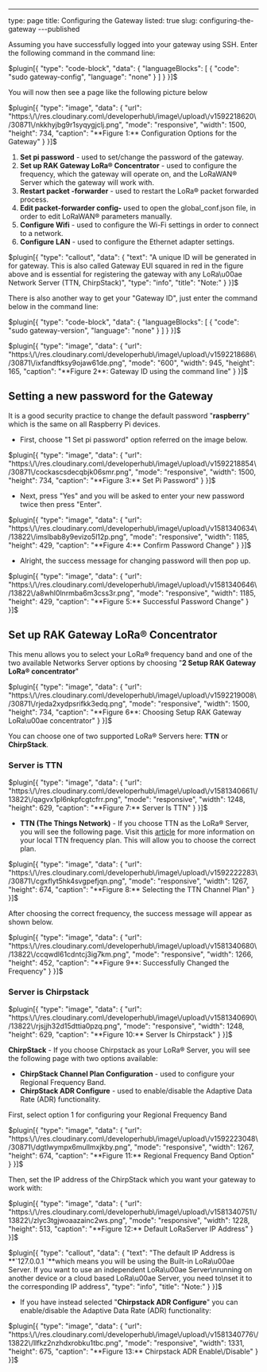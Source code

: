 ---
type: page
title: Configuring the Gateway
listed: true
slug: configuring-the-gateway
---published

Assuming you have successfully logged into your gateway using SSH. Enter the following command in the command line:

$plugin[{
    "type": "code-block",
    "data": {
        "languageBlocks": [
            {
                "code": "sudo gateway-config",
                "language": "none"
            }
        ]
    }
}]$

You will now then see a page like the following picture below

$plugin[{
    "type": "image",
    "data": {
        "url": "https:\/\/res.cloudinary.com\/developerhub\/image\/upload\/v1592218620\/30871\/nkkhyjbg9r1syqygjclj.png",
        "mode": "responsive",
        "width": 1500,
        "height": 734,
        "caption": "**Figure 1:** Configuration Options for the Gateway"
    }
}]$

1. **Set pi password** - used to set/change the password of the gateway.
2. **Set up RAK Gateway LoRa® Concentrator** - used to configure the frequency, which the gateway will operate on, and the LoRaWAN® Server which the gateway will work with.
3. **Restart packet -forwarder** - used to restart the LoRa® packet forwarded process.
4. **Edit packet-forwarder config-** used to open the global_conf.json file, in order to edit LoRaWAN®  parameters manually.
5. **Configure Wifi** - used to configure the Wi-Fi settings in order to connect to a network.
6. **Configure LAN** - used to configure the Ethernet adapter settings.

$plugin[{
    "type": "callout",
    "data": {
        "text": "A unique ID will be generated in for gateway. This is also called Gateway EUI squared in red in the figure above and is essential for registering the gateway with any LoRa\u00ae Network Server (TTN, ChirpStack)",
        "type": "info",
        "title": "Note:"
    }
}]$

There is also another way to get your "Gateway ID", just enter the command below in the command line:

$plugin[{
    "type": "code-block",
    "data": {
        "languageBlocks": [
            {
                "code": "sudo gateway-version",
                "language": "none"
            }
        ]
    }
}]$

$plugin[{
    "type": "image",
    "data": {
        "url": "https:\/\/res.cloudinary.com\/developerhub\/image\/upload\/v1592218686\/30871\/ixfandftksy9ojaw61de.png",
        "mode": "600",
        "width": 945,
        "height": 165,
        "caption": "**Figure 2**: Gateway ID using the command line"
    }
}]$

## Setting a new password for the Gateway

It is a good security practice to change the default password "**raspberry**" which is the same on all Raspberry Pi devices.

- First, choose "1 Set pi password" option referred on the image below.

$plugin[{
    "type": "image",
    "data": {
        "url": "https:\/\/res.cloudinary.com\/developerhub\/image\/upload\/v1592218854\/30871\/cockascsdecqbjk06smr.png",
        "mode": "responsive",
        "width": 1500,
        "height": 734,
        "caption": "**Figure 3:** Set Pi Password"
    }
}]$

- Next, press "Yes" and you will be asked to enter your new password twice then press "Enter".

$plugin[{
    "type": "image",
    "data": {
        "url": "https:\/\/res.cloudinary.com\/developerhub\/image\/upload\/v1581340634\/13822\/imslbab8y9evizo5l12p.png",
        "mode": "responsive",
        "width": 1185,
        "height": 429,
        "caption": "**Figure 4:** Confirm Password Change"
    }
}]$

- Alright, the success message for changing password will then pop up.

$plugin[{
    "type": "image",
    "data": {
        "url": "https:\/\/res.cloudinary.com\/developerhub\/image\/upload\/v1581340646\/13822\/a8whl0lnrmba6m3css3r.png",
        "mode": "responsive",
        "width": 1185,
        "height": 429,
        "caption": "**Figure 5:** Successful Password Change"
    }
}]$

## Set up RAK Gateway LoRa® Concentrator

This menu allows you to select your LoRa® frequency band and one of the two available Networks Server options by choosing "**2 Setup RAK Gateway LoRa® concentrator**"

$plugin[{
    "type": "image",
    "data": {
        "url": "https:\/\/res.cloudinary.com\/developerhub\/image\/upload\/v1592219008\/30871\/rjeda2xydpsrifkk3edq.png",
        "mode": "responsive",
        "width": 1500,
        "height": 734,
        "caption": "**Figure 6**:  Choosing Setup RAK Gateway LoRa\u00ae concentrator"
    }
}]$

You can choose one of two supported LoRa® Servers here: **TTN** or
**ChirpStack**.

### Server is TTN

$plugin[{
    "type": "image",
    "data": {
        "url": "https:\/\/res.cloudinary.com\/developerhub\/image\/upload\/v1581340661\/13822\/qagvx1pl6nkpfcgtcfrr.png",
        "mode": "responsive",
        "width": 1248,
        "height": 629,
        "caption": "**Figure 7:** Server Is TTN"
    }
}]$

- **TTN (The Things Network)** - If you choose TTN as the LoRa® Server, you will see the following page. Visit this [article](https://www.thethingsnetwork.org/docs/lorawan/frequencies-by-country.html) for more information on your local TTN frequency plan. This will allow you to choose the correct plan.

$plugin[{
    "type": "image",
    "data": {
        "url": "https:\/\/res.cloudinary.com\/developerhub\/image\/upload\/v1592222283\/30871\/cgxflyt5hk4svgpefjqn.png",
        "mode": "responsive",
        "width": 1267,
        "height": 674,
        "caption": "**Figure 8:** Selecting the TTN Channel Plan"
    }
}]$

After choosing the correct frequency, the success message will appear as shown below.

$plugin[{
    "type": "image",
    "data": {
        "url": "https:\/\/res.cloudinary.com\/developerhub\/image\/upload\/v1581340680\/13822\/ccqwdl61cdntcj3ig7km.png",
        "mode": "responsive",
        "width": 1266,
        "height": 452,
        "caption": "**Figure 9**: Successfully Changed the Frequency"
    }
}]$

### Server is Chirpstack

$plugin[{
    "type": "image",
    "data": {
        "url": "https:\/\/res.cloudinary.com\/developerhub\/image\/upload\/v1581340690\/13822\/rjsjjh32d15dttia0pzq.png",
        "mode": "responsive",
        "width": 1248,
        "height": 629,
        "caption": "**Figure 10:** Server Is Chirpstack"
    }
}]$

**ChirpStack** - If you choose Chirpstack as your LoRa® Server, you will see the following page with two options available:

- **ChirpStack Channel Plan Configuration** - used to configure your Regional Frequency Band.
- **ChirpStack ADR Configure** -  used to enable/disable the Adaptive Data Rate (ADR)
functionality.

First, select option 1 for configuring your Regional Frequency Band

$plugin[{
    "type": "image",
    "data": {
        "url": "https:\/\/res.cloudinary.com\/developerhub\/image\/upload\/v1592223048\/30871\/dgtlwympx6mullmxjkby.png",
        "mode": "responsive",
        "width": 1267,
        "height": 674,
        "caption": "**Figure 11:** Regional Frequency Band Option"
    }
}]$

Then, set the IP address of the ChirpStack which you want your gateway to work with:

$plugin[{
    "type": "image",
    "data": {
        "url": "https:\/\/res.cloudinary.com\/developerhub\/image\/upload\/v1581340751\/13822\/zlyc3tgjwoaazainc2ws.png",
        "mode": "responsive",
        "width": 1228,
        "height": 513,
        "caption": "**Figure 12:** Default LoRaServer IP Address"
    }
}]$

$plugin[{
    "type": "callout",
    "data": {
        "text": "The default IP Address is **`127.0.0.1 `**which means you will be using the Built-in LoRa\u00ae Server. If you want to use an independent LoRa\u00ae Server\nrunning on another device or a cloud based LoRa\u00ae Server, you need to\nset it to the corresponding IP address",
        "type": "info",
        "title": "Note:"
    }
}]$

- If you have instead selected "**Chirpstack ADR Configure**" you can enable/disable the Adaptive Data Rate (ADR) functionality:

$plugin[{
    "type": "image",
    "data": {
        "url": "https:\/\/res.cloudinary.com\/developerhub\/image\/upload\/v1581340776\/13822\/llfkz2nzhdxrobku1tbc.png",
        "mode": "responsive",
        "width": 1331,
        "height": 675,
        "caption": "**Figure 13:** Chirpstack ADR Enable\/Disable"
    }
}]$

